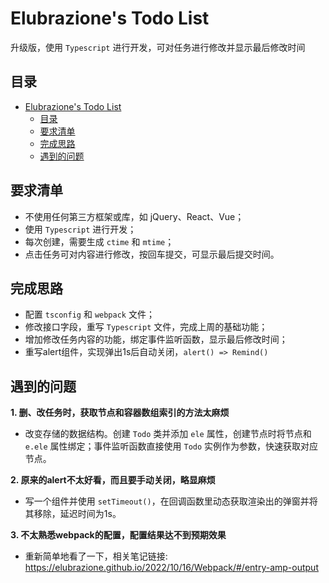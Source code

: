 # Elubrazione's Todo List
升级版，使用 `Typescript` 进行开发，可对任务进行修改并显示最后修改时间
## 目录
- [Elubrazione's Todo List](#elubraziones-todo-list)
  - [目录](#目录)
  - [要求清单](#要求清单)
  - [完成思路](#完成思路)
  - [遇到的问题](#遇到的问题)

## 要求清单
- 不使用任何第三方框架或库，如 jQuery、React、Vue；
- 使用 `Typescript` 进行开发；
- 每次创建，需要生成 `ctime` 和 `mtime`；
- 点击任务可对内容进行修改，按回车提交，可显示最后提交时间。

## 完成思路
- 配置 `tsconfig` 和 `webpack` 文件；
- 修改接口字段，重写 `Typescript` 文件，完成上周的基础功能；
- 增加修改任务内容的功能，绑定事件监听函数，显示最后修改时间；
- 重写alert组件，实现弹出1s后自动关闭，`alert() => Remind()`

## 遇到的问题
**1. 删、改任务时，获取节点和容器数组索引的方法太麻烦**
  - 改变存储的数据结构。创建 `Todo` 类并添加 `ele` 属性，创建节点时将节点和 `e.ele` 属性绑定；事件监听函数直接使用 `Todo` 实例作为参数，快速获取对应节点。

**2. 原来的alert不太好看，而且要手动关闭，略显麻烦**
  - 写一个组件并使用 `setTimeout()`，在回调函数里动态获取渲染出的弹窗并将其移除，延迟时间为1s。

**3. 不太熟悉webpack的配置，配置结果达不到预期效果**
  - 重新简单地看了一下，相关笔记链接: https://elubrazione.github.io/2022/10/16/Webpack/#/entry-amp-output
